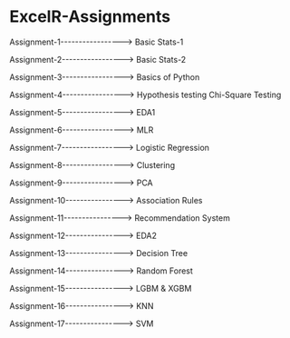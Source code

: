 # ExcelR-Assignments

Assignment-1-----------------> Basic Stats-1

Assignment-2-----------------> Basic Stats-2

Assignment-3-----------------> Basics of Python

Assignment-4-----------------> Hypothesis testing Chi-Square Testing

Assignment-5-----------------> EDA1

Assignment-6-----------------> MLR

Assignment-7-----------------> Logistic Regression

Assignment-8-----------------> Clustering

Assignment-9-----------------> PCA

Assignment-10----------------> Association Rules

Assignment-11----------------> Recommendation System

Assignment-12----------------> EDA2

Assignment-13----------------> Decision Tree

Assignment-14----------------> Random Forest

Assignment-15----------------> LGBM & XGBM

Assignment-16----------------> KNN

Assignment-17----------------> SVM
